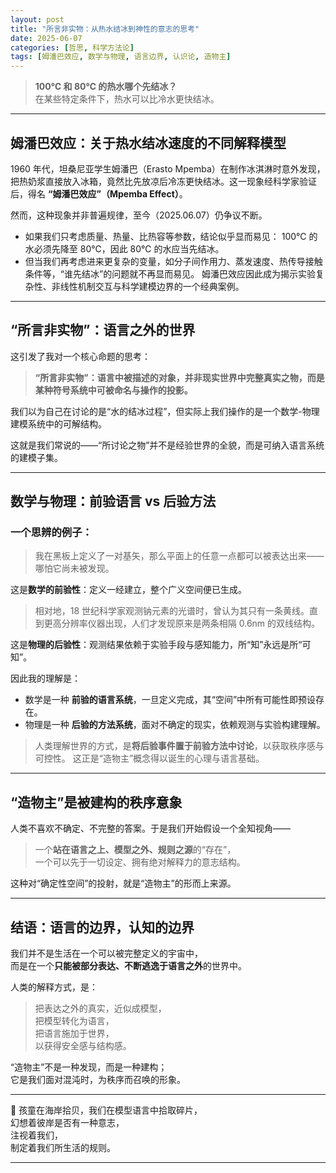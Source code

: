 ```yaml
---
layout: post
title: "所言非实物：从热水结冰到神性的意志的思考"
date: 2025-06-07
categories: [哲思, 科学方法论]
tags: [姆潘巴效应, 数学与物理, 语言边界, 认识论, 造物主]
---
```



> **100℃ 和 80℃ 的热水哪个先结冰？**  
> 在某些特定条件下，热水可以比冷水更快结冰。

---

## 姆潘巴效应：关于热水结冰速度的不同解释模型

1960 年代，坦桑尼亚学生姆潘巴（Erasto Mpemba）在制作冰淇淋时意外发现，把热奶浆直接放入冰箱，竟然比先放凉后冷冻更快结冰。这一现象经科学家验证后，得名 **“姆潘巴效应”（Mpemba Effect）**。

然而，这种现象并非普遍规律，至今（2025.06.07）仍争议不断。


- 如果我们只考虑质量、热量、比热容等参数，结论似乎显而易见：  100℃ 的水必须先降至 80℃，因此 80℃ 的水应当先结冰。
- 但当我们再考虑进来更复杂的变量，如分子间作用力、蒸发速度、热传导接触条件等，“谁先结冰”的问题就不再显而易见。
姆潘巴效应因此成为揭示实验复杂性、非线性机制交互与科学建模边界的一个经典案例。

---

## “所言非实物”：语言之外的世界

这引发了我对一个核心命题的思考：

> **“所言非实物”：语言中被描述的对象，并非现实世界中完整真实之物，而是某种符号系统中可被命名与操作的投影。**

我们以为自己在讨论的是“水的结冰过程”，但实际上我们操作的是一个数学-物理建模系统中的可解结构。

这就是我们常说的——“所讨论之物”并不是经验世界的全貌，而是可纳入语言系统的建模子集。

---

## 数学与物理：前验语言 vs 后验方法

### 一个思辨的例子：

> 我在黑板上定义了一对基矢，那么平面上的任意一点都可以被表达出来——哪怕它尚未被发现。

这是**数学的前验性**：定义一经建立，整个广义空间便已生成。

> 相对地，18 世纪科学家观测钠元素的光谱时，曾认为其只有一条黄线。直到更高分辨率仪器出现，人们才发现原来是两条相隔 0.6nm 的双线结构。

这是**物理的后验性**：观测结果依赖于实验手段与感知能力，所“知”永远是所“可知”。


因此我的理解是：

- 数学是一种 **前验的语言系统**，一旦定义完成，其“空间”中所有可能性即预设存在。
- 物理是一种 **后验的方法系统**，面对不确定的现实，依赖观测与实验构建理解。

> 人类理解世界的方式，是**将后验事件置于前验方法中讨论**，以获取秩序感与可控性。
这正是“造物主”概念得以诞生的心理与语言基础。

---

## “造物主”是被建构的秩序意象

人类不喜欢不确定、不完整的答案。于是我们开始假设一个全知视角——

> 一个**站在语言之上、模型之外、规则之源**的“存在”，  
> 一个可以先于一切设定、拥有绝对解释力的意志结构。

这种对“确定性空间”的投射，就是“造物主”的形而上来源。

---

## 结语：语言的边界，认知的边界

我们并不是生活在一个可以被完整定义的宇宙中，  
而是在一个**只能被部分表达、不断逃逸于语言之外**的世界中。

人类的解释方式，是：

> 把表达之外的真实，近似成模型，  
> 把模型转化为语言，  
> 把语言施加于世界，  
> 以获得安全感与结构感。

“造物主”不是一种发现，而是一种建构；  
它是我们面对混沌时，为秩序而召唤的形象。

---

<div class="no-indent">
<p>🐚 孩童在海岸拾贝，我们在模型语言中拾取碎片，<br>
幻想着彼岸是否有一种意志，<br>
注视着我们，<br>
制定着我们所生活的规则。</p>
</div>

---
